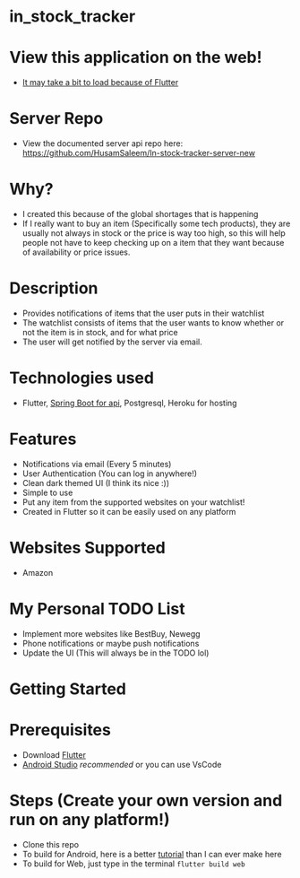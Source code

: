 # in_stock_tracker

# View this application on the web!
- [It may take a bit to load because of Flutter](https://husamsaleem.github.io/in-stock-flutterweb/#/login)

# Server Repo
- View the documented server api repo here: https://github.com/HusamSaleem/In-stock-tracker-server-new

# Why?
- I created this because of the global shortages that is happening
- If I really want to buy an item (Specifically some tech products), they are usually not always in stock or the price is way too high, so this will help people not have to keep checking up on a item that they want because of availability or price issues. 

# Description
- Provides notifications of items that the user puts in their watchlist
- The watchlist consists of items that the user wants to know whether or not the item is in stock, and for what price
- The user will get notified by the server via email.

# Technologies used
- Flutter, [Spring Boot for api](https://github.com/HusamSaleem/In-stock-tracker-server-new), Postgresql, Heroku for hosting

# Features
- Notifications via email (Every 5 minutes)
- User Authentication (You can log in anywhere!)
- Clean dark themed UI (I think its nice :))
- Simple to use
- Put any item from the supported websites on your watchlist!
- Created in Flutter so it can be easily used on any platform

# Websites Supported
- Amazon

# My Personal TODO List
- Implement more websites like BestBuy, Newegg
- Phone notifications or maybe push notifications
- Update the UI (This will always be in the TODO lol)

# Getting Started

# Prerequisites
- Download [Flutter](https://docs.flutter.dev/get-started/install)
- [Android Studio](https://developer.android.com/studio) *recommended* or you can use VsCode

# Steps (Create your own version and run on any platform!)
- Clone this repo
- To build for Android, here is a better [tutorial](https://docs.flutter.dev/deployment/android) than I can ever make here
- To build for Web, just type in the terminal ```flutter build web```
